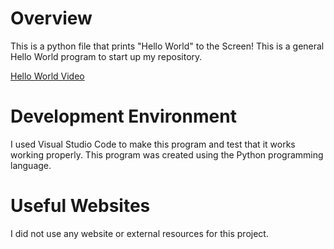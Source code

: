 # Overview
This is a python file that prints "Hello World" to the Screen!
This is a general Hello World program to start up my repository.



[Hello World Video]()

# Development Environment

I used Visual Studio Code to make this program and test that it works working properly.
This program was created using the Python programming language.

# Useful Websites
I did not use any website or external resources for this project.
